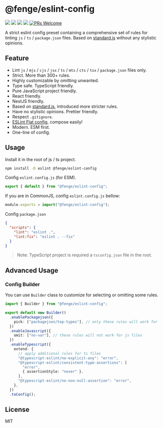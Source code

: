 # @fenge/eslint-config

[![](https://img.shields.io/npm/l/@fenge/eslint-config.svg)](https://github.com/zanminkian/fenge/blob/main/LICENSE)
[![](https://img.shields.io/npm/v/@fenge/eslint-config.svg)](https://www.npmjs.com/package/@fenge/eslint-config)
[![](https://img.shields.io/npm/dm/@fenge/eslint-config.svg)](https://www.npmjs.com/package/@fenge/eslint-config)
[![](https://packagephobia.com/badge?p=@fenge/eslint-config)](https://packagephobia.com/result?p=@fenge/eslint-config)
[![PRs Welcome](https://img.shields.io/badge/PRs-welcome-brightgreen.svg)](https://makeapullrequest.com)

A strict eslint config preset containing a comprehensive set of rules for linting `js` / `ts` / `package.json` files. Based on [standard.js](https://github.com/standard/standard) without any stylistic opinions.

## Feature

- Lint `js` / `mjs` / `cjs` / `jsx` / `ts` / `mts` / `cts` / `tsx` / `package.json` files only.
- Strict. More than 300+ rules.
- Highly customizable by omitting unwanted.
- Type safe. TypeScript friendly.
- Pure JavaScript project friendly.
- React friendly.
- NestJS friendly.
- Based on [standard.js](https://github.com/standard/standard), introduced more stricter rules.
- Have no stylistic opinions. Prettier friendly.
- Respect `.gitignore`.
- [ESLint Flat config](https://eslint.org/docs/latest/use/configure/configuration-files-new), compose easily!
- Modern. ESM first.
- One-line of config.

## Usage

Install it in the root of js / ts project.

```sh
npm install -D eslint @fenge/eslint-config
```

Config `eslint.config.js` (for ESM).

```js
export { default } from "@fenge/eslint-config";
```

If you are in CommonJS, config `eslint.config.js` bellow:

```js
module.exports = import("@fenge/eslint-config");
```

Config `package.json`

```json
{
  "scripts": {
    "lint": "eslint .",
    "lint:fix": "eslint . --fix"
  }
}
```

> Note: TypeScript project is required a `tsconfig.json` file in the root.

## Advanced Usage

### Config Builder

You can use `Builder` class to customize for selecting or omitting some rules.

```ts
import { Builder } from "@fenge/eslint-config";

export default new Builder()
  .enablePackagejson({
    pick: ["packagejson/top-types"], // only these rules will work for package.json files
  })
  .enableJavascript({
    omit: ["no-var"], // these rules will not work for js files
  })
  .enableTypescript({
    extend: {
      // apply additional rules for ts files
      "@typescript-eslint/no-explicit-any": "error",
      "@typescript-eslint/consistent-type-assertions": [
        "error",
        { assertionStyle: "never" },
      ],
      "@typescript-eslint/no-non-null-assertion": "error",
    },
  })
  .toConfig();
```

## License

MIT
